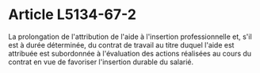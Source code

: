 # Article L5134-67-2

La prolongation de l'attribution de l'aide à l'insertion professionnelle et, s'il est à durée déterminée, du contrat de travail au titre duquel l'aide est attribuée est subordonnée à l'évaluation des actions réalisées au cours du contrat en vue de favoriser l'insertion durable du salarié.
